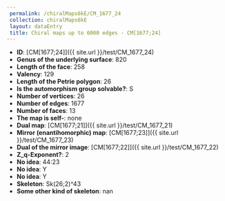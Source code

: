 ```yaml
--- 
 permalink: /chiralMaps6kE/CM_1677_24 
 collection: chiralMaps6kE
 layout: dataEntry
 title: Chiral maps up to 6000 edges - CM[1677;24]
---
```


- **ID**: [CM[1677;24]]({{ site.url }}/test/CM_1677_24)
- **Genus of the underlying surface**: 820
- **Length of the face**: 258
- **Valency**: 129
- **Length of the Petrie polygon**: 26
- **Is the automorphism group solvable?**: S
- **Number of vertices**: 26
- **Number of edges**: 1677
- **Number of faces**: 13
- **The map is self-**: none
- **Dual map**: [CM[1677;21]]({{ site.url }}/test/CM_1677_21)
- **Mirror (enantihomorphic) map**: [CM[1677;23]]({{ site.url }}/test/CM_1677_23)
- **Dual of the mirror image**: [CM[1677;22]]({{ site.url }}/test/CM_1677_22)
- **Z_q-Exponent?**: 2
- **No idea**:  44:23
- **No idea**: Y
- **No idea**: Y
- **Skeleton**: Sk(26;2)^43
- **Some other kind of skeleton**: nan
